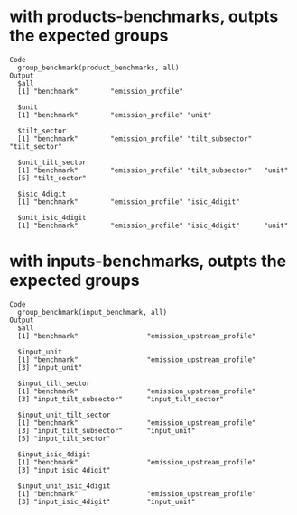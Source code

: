 # with products-benchmarks, outpts the expected groups

    Code
      group_benchmark(product_benchmarks, all)
    Output
      $all
      [1] "benchmark"        "emission_profile"
      
      $unit
      [1] "benchmark"        "emission_profile" "unit"            
      
      $tilt_sector
      [1] "benchmark"        "emission_profile" "tilt_subsector"   "tilt_sector"     
      
      $unit_tilt_sector
      [1] "benchmark"        "emission_profile" "tilt_subsector"   "unit"            
      [5] "tilt_sector"     
      
      $isic_4digit
      [1] "benchmark"        "emission_profile" "isic_4digit"     
      
      $unit_isic_4digit
      [1] "benchmark"        "emission_profile" "isic_4digit"      "unit"            
      

# with inputs-benchmarks, outpts the expected groups

    Code
      group_benchmark(input_benchmark, all)
    Output
      $all
      [1] "benchmark"                 "emission_upstream_profile"
      
      $input_unit
      [1] "benchmark"                 "emission_upstream_profile"
      [3] "input_unit"               
      
      $input_tilt_sector
      [1] "benchmark"                 "emission_upstream_profile"
      [3] "input_tilt_subsector"      "input_tilt_sector"        
      
      $input_unit_tilt_sector
      [1] "benchmark"                 "emission_upstream_profile"
      [3] "input_tilt_subsector"      "input_unit"               
      [5] "input_tilt_sector"        
      
      $input_isic_4digit
      [1] "benchmark"                 "emission_upstream_profile"
      [3] "input_isic_4digit"        
      
      $input_unit_isic_4digit
      [1] "benchmark"                 "emission_upstream_profile"
      [3] "input_isic_4digit"         "input_unit"               
      

